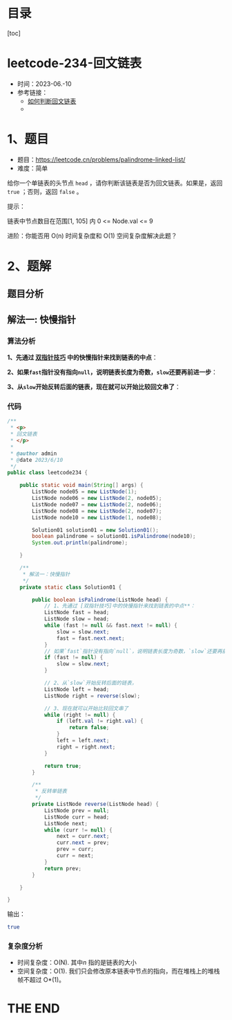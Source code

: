 

# 目录

[toc]

# leetcode-234-回文链表

- 时间：2023-06.-10
- 参考链接：
  - [如何判断回文链表](https://labuladong.gitee.io/algo/di-yi-zhan-da78c/shou-ba-sh-8f30d/ru-he-pan--f9d3c/)
  - 




# 1、题目

- 题目：https://leetcode.cn/problems/palindrome-linked-list/
- 难度：简单



给你一个单链表的头节点 `head` ，请你判断该链表是否为回文链表。如果是，返回 `true` ；否则，返回 `false` 。



提示：

链表中节点数目在范围[1, 105] 内
0 <= Node.val <= 9


进阶：你能否用 O(n) 时间复杂度和 O(1) 空间复杂度解决此题？





# 2、题解

## 题目分析



## 解法一: 快慢指针	

### 算法分析

**1、先通过 [双指针技巧](https://labuladong.gitee.io/algo/di-ling-zh-bfe1b/shuang-zhi-0f7cc/) 中的快慢指针来找到链表的中点**：

**2、如果`fast`指针没有指向`null`，说明链表长度为奇数，`slow`还要再前进一步**：

**3、从`slow`开始反转后面的链表，现在就可以开始比较回文串了**：



### 代码

```java
/**
 * <p>
 * 回文链表
 * </p>
 *
 * @author admin
 * @date 2023/6/10
 */
public class leetcode234 {

    public static void main(String[] args) {
        ListNode node05 = new ListNode(1);
        ListNode node06 = new ListNode(2, node05);
        ListNode node07 = new ListNode(2, node06);
        ListNode node08 = new ListNode(2, node07);
        ListNode node10 = new ListNode(1, node08);

        Solution01 solution01 = new Solution01();
        boolean palindrome = solution01.isPalindrome(node10);
        System.out.println(palindrome);

    }

    /**
     * 解法一：快慢指针
     */
    private static class Solution01 {

        public boolean isPalindrome(ListNode head) {
            // 1、先通过 [双指针技巧]中的快慢指针来找到链表的中点**：
            ListNode fast = head;
            ListNode slow = head;
            while (fast != null && fast.next != null) {
                slow = slow.next;
                fast = fast.next.next;
            }
            // 如果`fast`指针没有指向`null`，说明链表长度为奇数，`slow`还要再前进一步**：
            if (fast != null) {
                slow = slow.next;
            }

            // 2、从`slow`开始反转后面的链表，
            ListNode left = head;
            ListNode right = reverse(slow);

            // 3、现在就可以开始比较回文串了
            while (right != null) {
                if (left.val != right.val) {
                    return false;
                }
                left = left.next;
                right = right.next;
            }

            return true;
        }

        /**
         * 反转单链表
         */
        private ListNode reverse(ListNode head) {
            ListNode prev = null;
            ListNode curr = head;
            ListNode next;
            while (curr != null) {
                next = curr.next;
                curr.next = prev;
                prev = curr;
                curr = next;
            }
            return prev;
        }

    }

}
```

输出：

```sh
true
```





### 复杂度分析

- 时间复杂度：O(N). 其中*n* 指的是链表的大小
- 空间复杂度：O(1). 我们只会修改原本链表中节点的指向，而在堆栈上的堆栈帧不超过 O*(1)。









# THE END